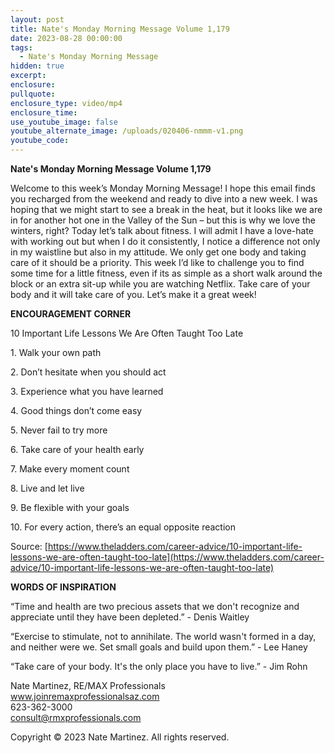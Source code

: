 ```yaml
---
layout: post
title: Nate's Monday Morning Message Volume 1,179
date: 2023-08-28 00:00:00
tags:
  - Nate's Monday Morning Message
hidden: true
excerpt:
enclosure:
pullquote:
enclosure_type: video/mp4
enclosure_time:
use_youtube_image: false
youtube_alternate_image: /uploads/020406-nmmm-v1.png
youtube_code:
---
```

**Nate's Monday Morning Message Volume 1,179**

Welcome to this week’s Monday Morning Message! I hope this email finds you recharged from the weekend and ready to dive into a new week. I was hoping that we might start to see a break in the heat, but it looks like we are in for another hot one in the Valley of the Sun – but this is why we love the winters, right? Today let’s talk about fitness. I will admit I have a love-hate with working out but when I do it consistently, I notice a difference not only in my waistline but also in my attitude. We only get one body and taking care of it should be a priority. This week I’d like to challenge you to find some time for a little fitness, even if its as simple as a short walk around the block or an extra sit-up while you are watching Netflix. Take care of your body and it will take care of you. Let’s make it a great week!

**ENCOURAGEMENT CORNER&nbsp;**

10 Important Life Lessons We Are Often Taught Too Late

1\. Walk your own path

2\. Don’t hesitate when you should act

3\. Experience what you have learned

4\. Good things don’t come easy

5\. Never fail to try more

6\. Take care of your health early

7\. Make every moment count

8\. Live and let live

9\. Be flexible with your goals

10\. For every action, there’s an equal opposite reaction

Source: [https://www.theladders.com/career-advice/10-important-life-lessons-we-are-often-taught-too-late](https://www.theladders.com/career-advice/10-important-life-lessons-we-are-often-taught-too-late)

**WORDS OF INSPIRATION**

“Time and health are two precious assets that we don't recognize and appreciate until they have been depleted.” - Denis Waitley

“Exercise to stimulate, not to annihilate. The world wasn't formed in a day, and neither were we. Set small goals and build upon them.” - Lee Haney

“Take care of your body. It's the only place you have to live.” - Jim Rohn

Nate Martinez, RE/MAX Professionals<br>www.joinremaxprofessionalsaz.com<br>623-362-3000<br>consult@rmxprofessionals.com

Copyright © 2023 Nate Martinez. All rights reserved.